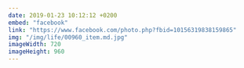 ```yaml
---
date: 2019-01-23 10:12:12 +0200
embed: "facebook"
link: "https://www.facebook.com/photo.php?fbid=10156319838159865"
img: "/img/life/00960_item.md.jpg"
imageWidth: 720
imageHeight: 960
---
```

